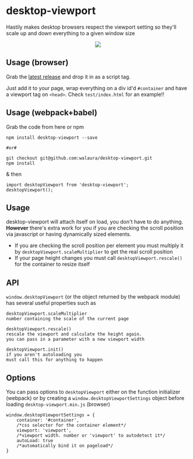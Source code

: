 # desktop-viewport
Hastily makes desktop browsers respect the viewport setting so they'll scale up and down everything to a given window size

<div align="center"><img src="https://i.imgur.com/wPW8HWi.gif"></div>


## Usage (browser)
Grab the [latest release](https://github.com/walaura/desktop-viewport/releases) and drop it in as a script tag.

Just add it to your page, wrap everything on a div id'd `#container` and have a viewport tag on `<head>`.
Check `test/index.html` for an example!!




## Usage (webpack+babel)
Grab the code from here or npm

    npm install desktop-viewport --save

    #or#

    git checkout git@github.com:walaura/desktop-viewport.git
    npm install


& then

    import desktopViewport from 'desktop-viewport';
    desktopViewport();




## Usage
desktop-viewport will attach itself on load, you don't have to do anything. **However** there's extra work for you if you are checking the scroll position via javascript or having dynamically sized elements.

* If you are checking the scroll position per element you must multiply it by `desktopViewport.scaleMultiplier` to get the real scroll position
* If your page height changes you must call `desktopViewport.rescale()` for the container to resize itself



## API
`window.desktopViewport` (or the object returned by the webpack module) has several useful properties such as

    desktopViewport.scaleMultiplier
    number containing the scale of the current page

    desktopViewport.rescale()
    rescale the viewport and calculate the height again.
    you can pass in a parameter with a new viewport width

    desktopViewport.init()
    if you aren't autoloading you
    must call this for anything to happen




## Options
You can pass options to `desktopViewport` either on the function initializer (webpack) or by creating a `window.desktopViewportSettings` object before loading `desktop-viewport.min.js` (browser)

    window.desktopViewportSettings = {
        container: '#container',
        /*css selector for the container element*/
        viewport: 'viewport',
        /*viewport width. number or 'viewport' to autodetect it*/
        autoLoad: true
        /*automatically bind it on pageload*/
    }
